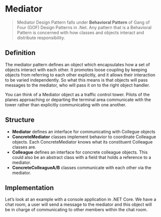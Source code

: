 # Mediator

> Mediator Design Pattern falls under **Behavioral Pattern** of Gang of Four (GOF) Design Patterns in .Net. 
> Any pattern that is a Behavioral Pattern is concerned with how classes and objects interact and distribute responsibility.

## Definition

The mediator pattern defines an object which encapsulates how a set of objects interact with each other.
It promotes loose coupling by keeping objects from referring to each other explicitly, and it allows their interaction to be varied independently. So what this means is that objects will pass messages to the mediator, who will pass it on to the right object handler.

You can think of a Mediator object as a traffic control tower. Pilots of the planes approaching or departing the terminal area communicate with the tower rather than explicitly communicating with one another.

## Structure

 - **Mediator** defines an interface for communicating with Collegue objects
 - **ConcreteMediator** classes implement behavior to coordinate Colleague objects. Each ConcreteMediator knows what its constituent Colleague classes are.
 - **Colleague** defines an interface for concrete colleague objects. This could also be an abstract class with a field that holds a reference to a mediator.
 - **ConcreteColleagueA/B** classes communicate with each other via the mediator.

## Implementation

Let’s look at an example with a console application in .NET Core. We have a chat room, a user will send a message to the mediator and this object will be in charge of communicating to other members within the chat room.
